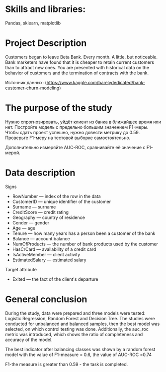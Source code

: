 
# Skills and libraries:

Pandas, sklearn, matplotlib

# Project Description

Customers began to leave Beta Bank. Every month. A little, but noticeable. Bank marketers have found that it is cheaper to retain current customers than to attract new ones.
You are presented with historical data on the behavior of customers and the termination of contracts with the bank.

Источник данных: (https://www.kaggle.com/barelydedicated/bank-customer-churn-modeling)

# The purpose of the study

Нужно спрогнозировать, уйдёт клиент из банка в ближайшее время или нет. Постройте модель с предельно большим значением F1-меры. Чтобы сдать проект успешно, нужно довести метрику до 0.59. Проверьте F1-меру на тестовой выборке самостоятельно.

Дополнительно измеряйте AUC-ROC, сравнивайте её значение с F1-мерой.

# Data description 

Signs
- RowNumber — index of the row in the data
- CustomerID — unique identifier of the customer
- Surname — surname
- CreditScore — credit rating
- Geography — country of residence
- Gender — gender
- Age — age
- Tenure — how many years has a person been a customer of the bank
- Balance — account balance
- NumOfProducts — the number of bank products used by the customer
- HasCrCard — availability of a credit card
- IsActiveMember — client activity
- EstimatedSalary — estimated salary

Target attribute
- Exited — the fact of the client's departure

# General conclusion


During the study, data were prepared and three models were tested: Logistic Regression, Random Forest and Decision Tree. The studies were conducted for unbalanced and balanced samples, then the best model was selected, on which control testing was done. Additionally, the auc_roc metric was introduced, which shows the ratio of completeness and accuracy of the model.

The best indicator after balancing classes was shown by a random forest model with the value of F1-measure = 0.6, the value of AUC-ROC =0.74

F1-the measure is greater than 0.59 - the task is completed.
